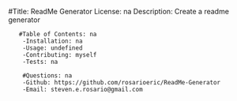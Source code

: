 #Title: ReadMe Generator
       License: na
       Description: Create a readme generator
       
       #Table of Contents: na
        -Installation: na
        -Usage: undefined
        -Contributing: myself
        -Tests: na
       
        #Questions: na
        -Github: https://github.com/rosarioeric/ReadMe-Generator
        -Email: steven.e.rosario@gmail.com